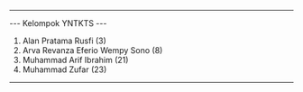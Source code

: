 ------------------------------
--- Kelompok YNTKTS ---
1. Alan Pratama Rusfi (3)
2. Arva Revanza Eferio Wempy Sono (8)
3. Muhammad Arif Ibrahim (21)
4. Muhammad Zufar (23)
-------------------------------
